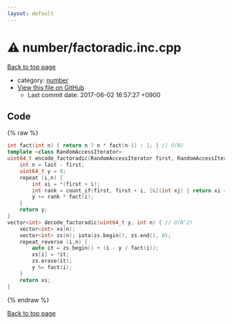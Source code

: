 ```yaml
---
layout: default
---
```


<!-- mathjax config similar to math.stackexchange -->
<script type="text/javascript" async
  src="https://cdnjs.cloudflare.com/ajax/libs/mathjax/2.7.5/MathJax.js?config=TeX-MML-AM_CHTML">
</script>
<script type="text/x-mathjax-config">
  MathJax.Hub.Config({
    TeX: { equationNumbers: { autoNumber: "AMS" }},
    tex2jax: {
      inlineMath: [ ['$','$'] ],
      processEscapes: true
    },
    "HTML-CSS": { matchFontHeight: false },
    displayAlign: "left",
    displayIndent: "2em"
  });
</script>

<script type="text/javascript" src="https://cdnjs.cloudflare.com/ajax/libs/jquery/3.4.1/jquery.min.js"></script>
<script src="https://cdn.jsdelivr.net/npm/jquery-balloon-js@1.1.2/jquery.balloon.min.js" integrity="sha256-ZEYs9VrgAeNuPvs15E39OsyOJaIkXEEt10fzxJ20+2I=" crossorigin="anonymous"></script>
<script type="text/javascript" src="../../assets/js/copy-button.js"></script>
<link rel="stylesheet" href="../../assets/css/copy-button.css" />


# :warning: number/factoradic.inc.cpp
<a href="../../index.html">Back to top page</a>

* category: <a href="../../index.html#b1bc248a7ff2b2e95569f56de68615df">number</a>
* <a href="{{ site.github.repository_url }}/blob/master/number/factoradic.inc.cpp">View this file on GitHub</a>
    - Last commit date: 2017-06-02 16:57:27 +0900




## Code
{% raw %}
```cpp
int fact(int n) { return n ? n * fact(n-1) : 1; } // O(N)
template <class RandomAccessIterator>
uint64_t encode_factoradic(RandomAccessIterator first, RandomAccessIterator last) { // O(N^2)
    int n = last - first;
    uint64_t y = 0;
    repeat (i,n) {
        int xi = *(first + i);
        int rank = count_if(first, first + i, [&](int xj) { return xi < xj; });
        y += rank * fact(i);
    }
    return y;
}
vector<int> decode_factoradic(uint64_t y, int n) { // O(N^2)
    vector<int> xs(n);
    vector<int> zs(n); iota(zs.begin(), zs.end(), 0);
    repeat_reverse (i,n) {
        auto it = zs.begin() + (i - y / fact(i));
        xs[i] = *it;
        zs.erase(it);
        y %= fact(i);
    }
    return xs;
}

```
{% endraw %}

<a href="../../index.html">Back to top page</a>

